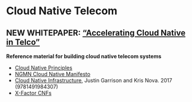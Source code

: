# Cloud Native Telecom

## NEW WHITEPAPER: [“Accelerating Cloud Native in Telco”](whitepapers/Accelerating_Cloud_Native_in_Telco)


**Reference material for building cloud native telecom systems**

- [Cloud Native Principles](https://networking.cloud-native-principles.org/)
- [NGMN Cloud Native Manifesto](https://www.ngmn.org/highlight/ngmn-publishes-cloud-native-manifesto.html)
- [Cloud Native Infrastructure](https://www.oreilly.com/library/view/cloud-native-infrastructure/9781491984291/), Justin Garrison and Kris Nova. 2017 (9781491984307)
- [X-Factor CNFs](https://x.cnf.dev/)

